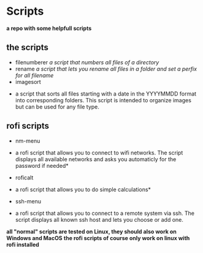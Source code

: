 # Scripts
**a repo with some helpfull scripts**



## the scripts
- filenumberer
*a script that numbers all files of a directory*
- rename
*a script that lets you rename all files in a folder and set a perfix for all filename*
- imagesort
* a script that sorts all files starting with a date in the YYYYMMDD format into corresponding folders. This script is intended to organize images but can be used for any file type.

## rofi scripts
- nm-menu
* a rofi script that allows you to connect to wifi networks. The script displays all available networks and asks you automaticly for the password if needed*

- roficalt
* a rofi script that allows you to do simple calculations*

- ssh-menu
* a rofi script that allows you to connect to a remote system via ssh. The script displays all known ssh host and lets you choose or add one.

**all "normal" scripts are tested on Linux, they should also work on Windows and MacOS**
**the rofi scripts of course only work on linux with rofi installed**
